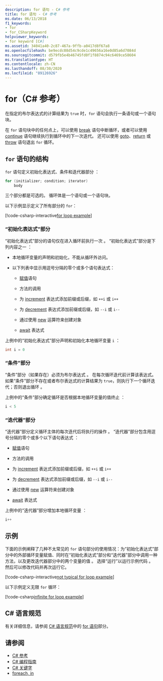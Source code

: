 ```yaml
---
description: for 语句 - C# 参考
title: for 语句 - C# 参考
ms.date: 06/13/2018
f1_keywords:
- for
- for_CSharpKeyword
helpviewer_keywords:
- for keyword [C#]
ms.assetid: 34041a40-2c87-467a-9ffb-a0417d8f67a8
ms.openlocfilehash: be9ecdc08d54c9cde1c49656a16e0d85a6d7084d
ms.sourcegitcommit: d579fb5e4b46745fd0f1f8874c94c6469ce58604
ms.translationtype: HT
ms.contentlocale: zh-CN
ms.lasthandoff: 08/30/2020
ms.locfileid: "89126926"
---
```

# <a name="for-c-reference"></a>for（C# 参考）

在指定的布尔表达式的计算结果为 `true` 时，`for` 语句会执行一条语句或一个语句块。

在 `for` 语句块中的任何点上，可以使用 [break](break.md) 语句中断循环，或者可以使用 [continue](continue.md) 语句继续执行到循环中的下一次迭代。 还可以使用 [goto](goto.md)、[return](return.md) 或 [throw](throw.md) 语句退出 `for` 循环。

## <a name="structure-of-the-for-statement"></a>`for` 语句的结构

`for` 语句定义初始化表达式、条件和迭代器部分    ：

```csharp
for (initializer; condition; iterator)
    body
```

三个部分都是可选的。 循环体是一个语句或一个语句块。

以下示例显示定义了所有部分的 `for`：

[!code-csharp-interactive[for loop example](snippets/IterationKeywordsExamples.cs#5)]

### <a name="the-initializer-section"></a>“初始化表达式”部分 

“初始化表达式”部分的语句仅在进入循环前执行一次  。 “初始化表达式”部分是下列内容之一  ：

- 本地循环变量的声明和初始化，不能从循环外访问。

- 以下列表中显示用逗号分隔的零个或多个语句表达式：

  - [赋值](../operators/assignment-operator.md)语句

  - 方法的调用

  - 为 [increment](../operators/arithmetic-operators.md#increment-operator-) 表达式添加前缀或后缀，如 `++i` 或 `i++`

  - 为 [decrement](../operators/arithmetic-operators.md#decrement-operator---) 表达式添加前缀或后缀，如 `--i` 或 `i--`

  - 通过使用 [new](../operators/new-operator.md) 运算符来创建对象

  - [await](../operators/await.md) 表达式

上例中的“初始化表达式”部分声明和初始化本地循环变量 `i` ：

```csharp
int i = 0
```

### <a name="the-condition-section"></a>“条件”部分 

“条件”部分（如果存在）必须为布尔表达式  。 在每次循环迭代前计算该表达式。 如果“条件”部分不存在或者布尔表达式的计算结果为 `true`，则执行下一个循环迭代；否则退出循环  。

上例中的“条件”部分确定循环是否根据本地循环变量的值终止  ：

```csharp
i < 5
```

### <a name="the-iterator-section"></a>“迭代器”部分 

“迭代器”部分定义循环主体的每次迭代后将执行的操作  。 “迭代器”部分包含用逗号分隔的零个或多个以下语句表达式  ：

- [赋值](../operators/assignment-operator.md)语句

- 方法的调用

- 为 [increment](../operators/arithmetic-operators.md#increment-operator-) 表达式添加前缀或后缀，如 `++i` 或 `i++`

- 为 [decrement](../operators/arithmetic-operators.md#decrement-operator---) 表达式添加前缀或后缀，如 `--i` 或 `i--`

- 通过使用 [new](../operators/new-operator.md) 运算符来创建对象

- [await](../operators/await.md) 表达式

上例中的“迭代器”部分增加本地循环变量  ：

```csharp
i++
```

## <a name="examples"></a>示例

下面的示例阐释了几种不太常见的 `for` 语句部分的使用情况：为“初始化表达式”部分中的外部循环变量赋值、同时在“初始化表达式”部分和“迭代器”部分中调用一种方法，以及更改迭代器部分中的两个变量的值     。 选择“运行”以运行示例代码  。 然后可以修改代码并再次运行它。

[!code-csharp-interactive[not typical for loop example](snippets/IterationKeywordsExamples.cs#6)]

以下示例定义无限 `for` 循环：

[!code-csharp[infinite for loop example](snippets/IterationKeywordsExamples.cs#7)]

## <a name="c-language-specification"></a>C# 语言规范

有关详细信息，请参阅 [C# 语言规范](/dotnet/csharp/language-reference/language-specification/introduction)中的 [for 语句](~/_csharplang/spec/statements.md#the-for-statement)部分。

## <a name="see-also"></a>请参阅

- [C# 参考](../index.md)
- [C# 编程指南](../../programming-guide/index.md)
- [C# 关键字](index.md)
- [foreach, in](foreach-in.md)
